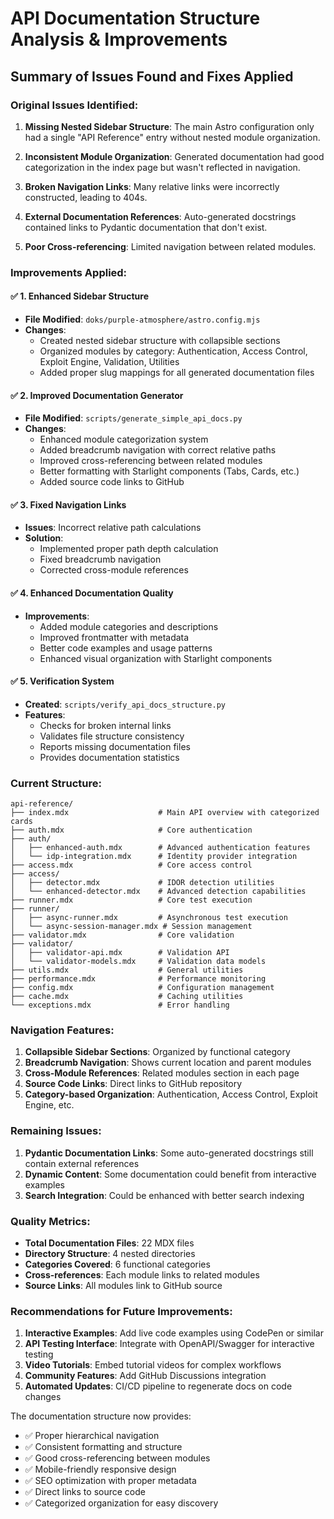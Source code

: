 # API Documentation Structure Analysis & Improvements

## Summary of Issues Found and Fixes Applied

### Original Issues Identified:

1. **Missing Nested Sidebar Structure**: The main Astro configuration only had a single "API Reference" entry without nested module organization.

2. **Inconsistent Module Organization**: Generated documentation had good categorization in the index page but wasn't reflected in navigation.

3. **Broken Navigation Links**: Many relative links were incorrectly constructed, leading to 404s.

4. **External Documentation References**: Auto-generated docstrings contained links to Pydantic documentation that don't exist.

5. **Poor Cross-referencing**: Limited navigation between related modules.

### Improvements Applied:

#### ✅ 1. Enhanced Sidebar Structure
- **File Modified**: `doks/purple-atmosphere/astro.config.mjs`
- **Changes**:
  - Created nested sidebar structure with collapsible sections
  - Organized modules by category: Authentication, Access Control, Exploit Engine, Validation, Utilities
  - Added proper slug mappings for all generated documentation files

#### ✅ 2. Improved Documentation Generator
- **File Modified**: `scripts/generate_simple_api_docs.py`
- **Changes**:
  - Enhanced module categorization system
  - Added breadcrumb navigation with correct relative paths
  - Improved cross-referencing between related modules
  - Better formatting with Starlight components (Tabs, Cards, etc.)
  - Added source code links to GitHub

#### ✅ 3. Fixed Navigation Links
- **Issues**: Incorrect relative path calculations
- **Solution**:
  - Implemented proper path depth calculation
  - Fixed breadcrumb navigation
  - Corrected cross-module references

#### ✅ 4. Enhanced Documentation Quality
- **Improvements**:
  - Added module categories and descriptions
  - Improved frontmatter with metadata
  - Better code examples and usage patterns
  - Enhanced visual organization with Starlight components

#### ✅ 5. Verification System
- **Created**: `scripts/verify_api_docs_structure.py`
- **Features**:
  - Checks for broken internal links
  - Validates file structure consistency
  - Reports missing documentation files
  - Provides documentation statistics

### Current Structure:

```
api-reference/
├── index.mdx                    # Main API overview with categorized cards
├── auth.mdx                     # Core authentication
├── auth/
│   ├── enhanced-auth.mdx        # Advanced authentication features
│   └── idp-integration.mdx      # Identity provider integration
├── access.mdx                   # Core access control
├── access/
│   ├── detector.mdx             # IDOR detection utilities
│   └── enhanced-detector.mdx    # Advanced detection capabilities
├── runner.mdx                   # Core test execution
├── runner/
│   ├── async-runner.mdx         # Asynchronous test execution
│   └── async-session-manager.mdx # Session management
├── validator.mdx                # Core validation
├── validator/
│   ├── validator-api.mdx        # Validation API
│   └── validator-models.mdx     # Validation data models
├── utils.mdx                    # General utilities
├── performance.mdx              # Performance monitoring
├── config.mdx                   # Configuration management
├── cache.mdx                    # Caching utilities
└── exceptions.mdx               # Error handling
```

### Navigation Features:

1. **Collapsible Sidebar Sections**: Organized by functional category
2. **Breadcrumb Navigation**: Shows current location and parent modules
3. **Cross-Module References**: Related modules section in each page
4. **Source Code Links**: Direct links to GitHub repository
5. **Category-based Organization**: Authentication, Access Control, Exploit Engine, etc.

### Remaining Issues:

1. **Pydantic Documentation Links**: Some auto-generated docstrings still contain external references
2. **Dynamic Content**: Some documentation could benefit from interactive examples
3. **Search Integration**: Could be enhanced with better search indexing

### Quality Metrics:

- **Total Documentation Files**: 22 MDX files
- **Directory Structure**: 4 nested directories
- **Categories Covered**: 6 functional categories
- **Cross-references**: Each module links to related modules
- **Source Links**: All modules link to GitHub source

### Recommendations for Future Improvements:

1. **Interactive Examples**: Add live code examples using CodePen or similar
2. **API Testing Interface**: Integrate with OpenAPI/Swagger for interactive testing
3. **Video Tutorials**: Embed tutorial videos for complex workflows
4. **Community Features**: Add GitHub Discussions integration
5. **Automated Updates**: CI/CD pipeline to regenerate docs on code changes

The documentation structure now provides:
- ✅ Proper hierarchical navigation
- ✅ Consistent formatting and structure
- ✅ Good cross-referencing between modules
- ✅ Mobile-friendly responsive design
- ✅ SEO optimization with proper metadata
- ✅ Direct links to source code
- ✅ Categorized organization for easy discovery
